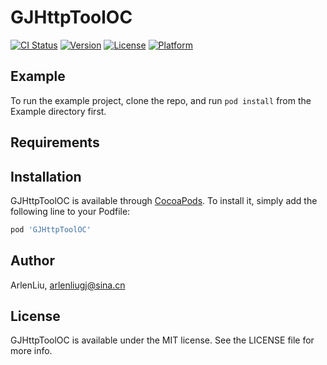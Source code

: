 # GJHttpToolOC

[![CI Status](https://img.shields.io/travis/arlenliugj@sina.cn/GJHttpToolOC.svg?style=flat)](https://travis-ci.org/arlenliugj@sina.cn/GJHttpToolOC)
[![Version](https://img.shields.io/cocoapods/v/GJHttpToolOC.svg?style=flat)](https://cocoapods.org/pods/GJHttpToolOC)
[![License](https://img.shields.io/cocoapods/l/GJHttpToolOC.svg?style=flat)](https://cocoapods.org/pods/GJHttpToolOC)
[![Platform](https://img.shields.io/cocoapods/p/GJHttpToolOC.svg?style=flat)](https://cocoapods.org/pods/GJHttpToolOC)

## Example

To run the example project, clone the repo, and run `pod install` from the Example directory first.

## Requirements

## Installation

GJHttpToolOC is available through [CocoaPods](https://cocoapods.org). To install
it, simply add the following line to your Podfile:

```ruby
pod 'GJHttpToolOC'
```

## Author

ArlenLiu, arlenliugj@sina.cn

## License

GJHttpToolOC is available under the MIT license. See the LICENSE file for more info.
